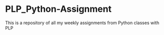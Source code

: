 # PLP_Python-Assignment
This is a repository of all my weekly assignments from Python classes with PLP
